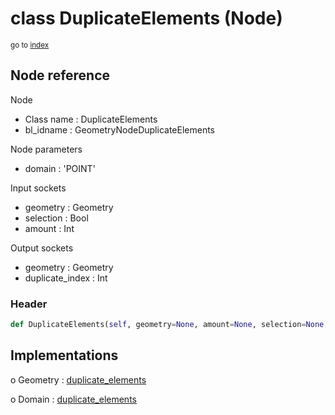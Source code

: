 # class DuplicateElements (Node)

<sub>go to [index](/docs/index.md)</sub>

## Node reference

Node
 - Class name : DuplicateElements
 - bl_idname : GeometryNodeDuplicateElements

Node parameters
 - domain : 'POINT'

Input sockets
 - geometry : Geometry
 - selection : Bool
 - amount : Int

Output sockets
 - geometry : Geometry
 - duplicate_index : Int

### Header

``` python
def DuplicateElements(self, geometry=None, amount=None, selection=None, domain='POINT', node_label=None, node_color=None):
```

## Implementations

o Geometry : [duplicate_elements](/docs/GeoNodes_classes/Geometry.md#duplicate_elements)

o Domain : [duplicate_elements](/docs/GeoNodes_classes/Domain.md#duplicate_elements)


